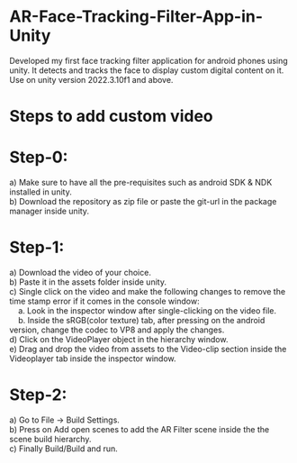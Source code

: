 # AR-Face-Tracking-Filter-App-in-Unity
Developed my first face tracking filter application for android phones using unity. It detects and tracks the face to display custom digital content on it.<br>
Use on unity version 2022.3.10f1 and above.

# Steps to add custom video
# Step-0:
  a) Make sure to have all the pre-requisites such as android SDK & NDK installed in unity. <br>
  b) Download the repository as zip file or paste the git-url in the package manager inside unity.<br>
  
# Step-1:
  a) Download the video of your choice.<br>
  b) Paste it in the assets folder inside unity.<br>
  c) Single click on the video and make the following changes to remove the time stamp error if it comes in the console window:<br>
      &nbsp; &nbsp;  a. Look in the inspector window after single-clicking on the video file.<br>
      &nbsp; &nbsp;  b. Inside the sRGB(color texture) tab, after pressing on the android version, change the codec to VP8 and apply the changes.<br>
  d) Click on the VideoPlayer object in the hierarchy window.<br>
  e) Drag and drop the video from assets to the Video-clip section inside the Videoplayer tab inside the inspector window.<br>

# Step-2:
  a) Go to File -> Build Settings.<br>
  b) Press on Add open scenes to add the AR Filter scene inside the the scene build hierarchy.<br>
  c) Finally Build/Build and run.<br>
